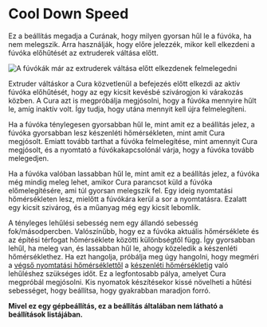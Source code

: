 # Cool Down Speed

Ez a beállítás megadja a Curának, hogy milyen gyorsan hűl le a fúvóka, ha nem melegszik. Arra használják, hogy előre jelezzék, mikor kell elkezdeni a fúvóka előhűtését az extruderek váltása előtt.

![A fúvókák már az extruderek váltása előtt elkezdenek felmelegedni](../images/temperature_regulation.svg)

Extruder váltáskor a Cura közvetlenül a befejezés előtt elkezdi az aktív fúvóka előhűtését, hogy az egy kicsit kevésbé szivárogjon ki várakozás közben. A Cura azt is megpróbálja megjósolni, hogy a fúvóka mennyire hűlt le, amíg inaktív volt. Így tudja, hogy utána mennyit kell újra felmelegíteni.

Ha a fúvóka ténylegesen gyorsabban hűl le, mint amit ez a beállítás jelez, a fúvóka gyorsabban lesz készenléti hőmérsékleten, mint amit Cura megjósolt. Emiatt tovább tarthat a fúvóka felmelegítése, mint amennyit Cura megjósolt, és a nyomtató a fúvókakapcsolónál várja, hogy a fúvóka tovább melegedjen.

Ha a fúvóka valóban lassabban hűl le, mint amit ez a beállítás jelez, a fúvóka még mindig meleg lehet, amikor Cura parancsot küld a fúvóka előmelegítésére, ami túl gyorsan melegszik fel. Egy ideig nyomtatási hőmérsékleten lesz, mielőtt a fúvókára kerül a sor a nyomtatásra. Ezalatt egy kicsit szivárog, és a műanyag még egy kicsit lebomlik.

A tényleges lehűlési sebesség nem egy állandó sebesség fok/másodpercben. Valószínűbb, hogy ez a fúvóka aktuális hőmérséklete és az építési térfogat hőmérséklete közötti különbségtől függ. Így gyorsabban lehűl, ha meleg van, és lassabban hűl le, ahogy közeledik a készenléti hőmérséklethez. Ha ezt hangolja, próbálja meg úgy hangolni, hogy megméri a [végső nyomtatási hőmérséklettől](../material/material_final_print_temperature.md) a [készenléti hőmérsékletig](../material/material_standby_temperature.md) való lehűléshez szükséges időt. Ez a legfontosabb pálya, amelyet Cura megpróbál megjósolni. Kis nyomatok készítésekor kissé növelheti a hűtési sebességet, hogy beállítsa, hogy gyakrabban maradjon forró.

**Mivel ez egy gépbeállítás, ez a beállítás általában nem látható a beállítások listájában.**
